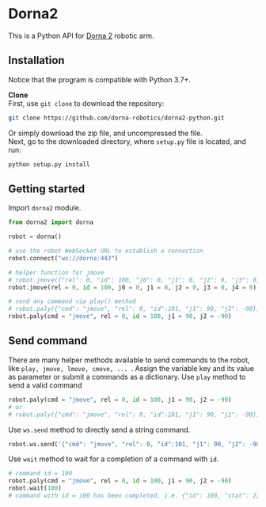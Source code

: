 # Dorna2 
This is a Python API for [Dorna 2][dorna] robotic arm.

## Installation
Notice that the program is compatible with Python 3.7+.

**Clone**  
First, use `git clone` to download the repository:  
```bash
git clone https://github.com/dorna-robotics/dorna2-python.git
```
Or simply download the zip file, and uncompressed the file.  
Next, go to the downloaded directory, where `setup.py` file is located, and run:
```bash
python setup.py install
```
## Getting started
Import `dorna2` module.
``` python
from dorna2 import dorna

robot = dorna()

# use the robot WebSocket URL to establish a connection
robot.connect("ws://dorna:443")

# helper function for jmove
# robot.jmove({"rel": 0, "id": 100, "j0": 0, "j1": 0, "j2": 0, "j3": 0, "j4": 0}) 
robot.jmove(rel = 0, id = 100, j0 = 0, j1 = 0, j2 = 0, j3 = 0, j4 = 0)

# send any command via play() method
# robot.paly({"cmd": "jmove", "rel": 0, "id":101, "j1": 90, "j2": -90})
robot.paly(cmd = "jmove", rel = 0, id = 100, j1 = 90, j2 = -90)
```  

## Send command
There are many helper methods available to send commands to the robot, like `play, jmove, lmove, cmove, ... `. Assign the variable key and its value as parameter or submit a commands as a dictionary. Use `play` method to send a valid command
``` python
robot.paly(cmd = "jmove", rel = 0, id = 100, j1 = 90, j2 = -90)
# or
# robot.paly({"cmd": "jmove", "rel": 0, "id":101, "j1": 90, "j2": -90})
``` 
Use `ws.send` method to directly send a string command.
``` python
robot.ws.send('{"cmd": "jmove", "rel": 0, "id":101, "j1": 90, "j2": -90}')
``` 
Use `wait` method to wait for a completion of a command with `id`. 
``` python
# command id = 100
robot.paly(cmd = "jmove", rel = 0, id = 100, j1 = 90, j2 = -90)
robot.wait(100)
# command with id = 100 has been completed, i.e. {"id": 100, "stat": 2} has been received
``` 


[dorna]: https://dorna.ai/
